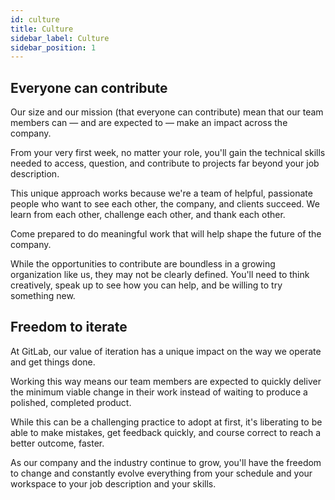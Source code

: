 ```yaml
---
id: culture
title: Culture
sidebar_label: Culture
sidebar_position: 1
---
```


## Everyone can contribute

Our size and our mission (that everyone can contribute) mean that our team members can — and are expected to — make an impact across the company.

From your very first week, no matter your role, you'll gain the technical skills needed to access, question, and contribute to projects far beyond your job description.

This unique approach works because we're a team of helpful, passionate people who want to see each other, the company, and clients succeed. We learn from each other, challenge each other, and thank each other.

Come prepared to do meaningful work that will help shape the future of the company.

While the opportunities to contribute are boundless in a growing organization like us, they may not be clearly defined. You'll need to think creatively, speak up to see how you can help, and be willing to try something new.

## Freedom to iterate

At GitLab, our value of iteration has a unique impact on the way we operate and get things done.

Working this way means our team members are expected to quickly deliver the minimum viable change in their work instead of waiting to produce a polished, completed product.

While this can be a challenging practice to adopt at first, it's liberating to be able to make mistakes, get feedback quickly, and course correct to reach a better outcome, faster.

As our company and the industry continue to grow, you'll have the freedom to change and constantly evolve everything from your schedule and your workspace to your job description and your skills.

